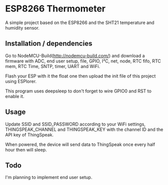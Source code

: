 # ESP8266 Thermometer

A simple project based on the ESP8266 and the SHT21 temperature and humidity sensor.

## Installation / dependencies

Go to NodeMCU-Build(http://nodemcu-build.com/) and download a firmware with ADC, end user setup, file, GPIO, I²C, net, node, RTC fifo, RTC mem, RTC Time, SNTP, timer, UART and WiFi.

Flash your ESP with it the float one then upload the init file of this project using ESPlorer.

This program uses deepsleep to don't forget to wire GPIO0 and RST to enable it.

## Usage

Update SSID and SSID_PASSWORD according to your WiFi settings, THINGSPEAK_CHANNEL and THINGSPEAK_KEY with the channel ID and the API key of ThingSpeak.

When powered, the device will send data to ThingSpeak once every half hour then will sleep.

## Todo

I'm planning to implement end user setup.
